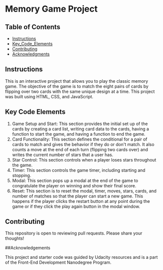 # Memory Game Project

## Table of Contents

* [Instructions](#instructions)
* [Key_Code_Elements](#key_code_elements)
* [Contributing](#contributing)
* [Acknowledgments](#acknowledgments)

## Instructions

This is an interactive project that allows you to play the classic memory game.  The objective of the game is to match the eight pairs of cards by flipping over two cards with the same unique design at a time.  This project was built using HTML, CSS, and JavaScript.  

## Key Code Elements

1. Game Setup and Start: This section provides the initial set up of the cards by creating a card list,  writing card data to the cards, having a function to start the game, and having a function to end the game.
2. Card Functionality: This section defines the conditional for a pair of cards to match and gives the behavior if they do or don't match.  It also counts a move at the end of each turn (flipping two cards over) and writes the current number of stars that a user has.
3. Star Control: This section controls when a player loses stars throughout the game.
4. Timer: This section controls the game timer, including starting and stopping.
5. Modal: This section pops up a modal at the end of the game to congratulate the player on winning and show their final score.
6. Reset: This section is to reset the modal, timer, moves, stars, cards, and number of matches so that the player can start a new game.  This happens if the player clicks the restart button at any point during the game or if they click the play again button in the modal window.  

## Contributing

This repository is open to reviewing pull requests.  Please share your thoughts!

##Acknowledgements

This project and starter code was guided by Udacity resources and is a part of the Front-End Development Nanodegree Program.


